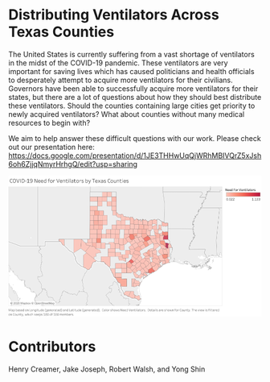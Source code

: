 # Distributing Ventilators Across Texas Counties
The United States is currently suffering from a vast shortage of ventilators in the midst of the COVID-19 pandemic. These ventilators are very important for saving lives which has caused politicians and health officials to desperately attempt to acquire more ventilators for their civilians. Governors have been able to successfully acquire more ventilators for their states, but there are a lot of questions about how they should best distribute these ventilators. Should the counties containing large cities get priority to newly acquired ventilators? What about counties without many medical resources to begin with?

We aim to help answer these difficult questions with our work. Please check out our presentation here: https://docs.google.com/presentation/d/1JE3THHwUqQjWRhMBIVQrZ5xJsh6oh6ZjjqNmyrHrhgQ/edit?usp=sharing

![](texasNeedVentilators_builtWithTableau.png)

# Contributors
Henry Creamer, Jake Joseph, Robert Walsh, and Yong Shin
